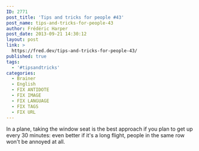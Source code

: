 ```yaml
---
ID: 2771
post_title: 'Tips and tricks for people #43'
post_name: tips-and-tricks-for-people-43
author: Frédéric Harper
post_date: 2013-09-21 14:30:12
layout: post
link: >
  https://fred.dev/tips-and-tricks-for-people-43/
published: true
tags:
  - '#tipsandtricks'
categories:
  - Brainer
  - English
  - FIX ANTIDOTE
  - FIX IMAGE
  - FIX LANGUAGE
  - FIX TAGS
  - FIX URL
---
```

In a plane, taking the window seat is the best approach if you plan to get up every 30 minutes: even better if it's a long flight, people in the same row won't be annoyed at all.